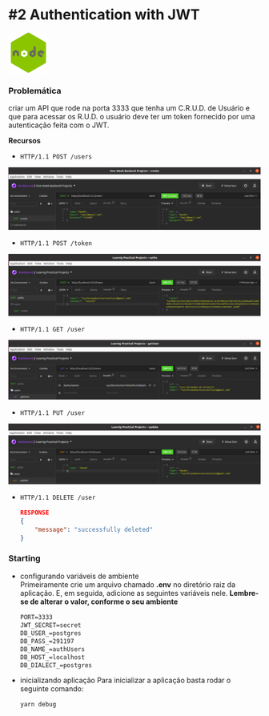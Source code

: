 # #2 Authentication with JWT

<img src="https://raw.githubusercontent.com/robsonkades/vscode-express-snippets/master/images/node.png" alt="linguagem" width="80px"/>

### Problemática

criar um API que rode na porta 3333 que tenha um C.R.U.D. de Usuário e que para acessar os R.U.D. o usuário deve ter um token fornecido por uma autenticação feita com o JWT.

**Recursos**
- `HTTP/1.1 POST /users`

<img src="./screenshots/screen1.png" />

- `HTTP/1.1 POST /token`

<img src="./screenshots/screen2.png" />

- `HTTP/1.1 GET /user`

<img src="./screenshots/screen3.png" />

- `HTTP/1.1 PUT /user`

<img src="./screenshots/screen4.png" />

- `HTTP/1.1 DELETE /user`

    ```json
    RESPONSE
    {
    	"message": "successfully deleted"
    }
    ```


### Starting
 - configurando variáveis de ambiente  
    Primeiramente crie um arquivo chamado **.env** no diretório raiz da aplicação. E, em seguida, adicione as seguintes variáveis nele. 
    **Lembre-se de alterar o valor, conforme o seu ambiente**
    ```
    PORT=3333
    JWT_SECRET=secret
    DB_USER_=postgres
    DB_PASS_=291197
    DB_NAME_=authUsers
    DB_HOST_=localhost
    DB_DIALECT_=postgres
    ```
 - inicializando aplicação
    Para inicializar a aplicação basta rodar o seguinte comando:
    ```shellscript
    yarn debug
    ```